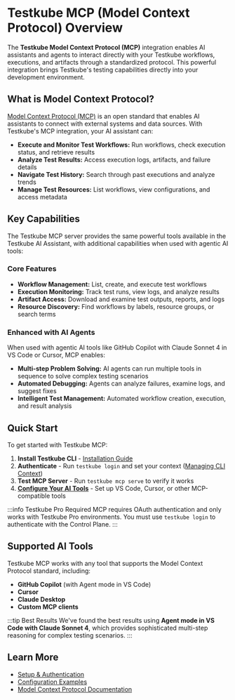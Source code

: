 # Testkube MCP (Model Context Protocol) Overview

The **Testkube Model Context Protocol (MCP)** integration enables AI assistants and agents to interact directly with your Testkube workflows, executions, and artifacts through a standardized protocol. This powerful integration brings Testkube's testing capabilities directly into your development environment.

## What is Model Context Protocol?

[Model Context Protocol (MCP)](https://modelcontextprotocol.io) is an open standard that enables AI assistants to connect with external systems and data sources. With Testkube's MCP integration, your AI assistant can:

- **Execute and Monitor Test Workflows:** Run workflows, check execution status, and retrieve results
- **Analyze Test Results:** Access execution logs, artifacts, and failure details
- **Navigate Test History:** Search through past executions and analyze trends
- **Manage Test Resources:** List workflows, view configurations, and access metadata

## Key Capabilities

The Testkube MCP server provides the same powerful tools available in the Testkube AI Assistant, with additional capabilities when used with agentic AI tools:

### Core Features

- **Workflow Management:** List, create, and execute test workflows
- **Execution Monitoring:** Track test runs, view logs, and analyze results
- **Artifact Access:** Download and examine test outputs, reports, and logs
- **Resource Discovery:** Find workflows by labels, resource groups, or search terms

### Enhanced with AI Agents

When used with agentic AI tools like GitHub Copilot with Claude Sonnet 4 in VS Code or Cursor, MCP enables:

- **Multi-step Problem Solving:** AI agents can run multiple tools in sequence to solve complex testing scenarios
- **Automated Debugging:** Agents can analyze failures, examine logs, and suggest fixes
- **Intelligent Test Management:** Automated workflow creation, execution, and result analysis

## Quick Start

To get started with Testkube MCP:

1. **Install Testkube CLI** - [Installation Guide](/cli/testkube)
2. **Authenticate** - Run `testkube login` and set your context ([Managing CLI Context](/testkube-pro/articles/managing-cli-context))
3. **Test MCP Server** - Run `testkube mcp serve` to verify it works
4. **[Configure Your AI Tools](./mcp-configuration)** - Set up VS Code, Cursor, or other MCP-compatible tools

:::info Testkube Pro Required
MCP requires OAuth authentication and only works with Testkube Pro environments. You must use `testkube login` to authenticate with the Control Plane.
:::

## Supported AI Tools

Testkube MCP works with any tool that supports the Model Context Protocol standard, including:

- **GitHub Copilot** (with Agent mode in VS Code)
- **Cursor**
- **Claude Desktop**
- **Custom MCP clients**

:::tip Best Results
We've found the best results using **Agent mode in VS Code with Claude Sonnet 4**, which provides sophisticated multi-step reasoning for complex testing scenarios.
:::

## Learn More

- [Setup & Authentication](./mcp-setup)
- [Configuration Examples](./mcp-configuration)
- [Model Context Protocol Documentation](https://modelcontextprotocol.io/)
